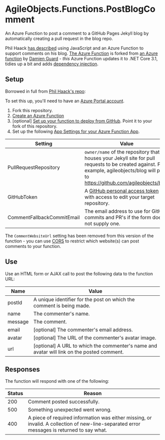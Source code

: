 ﻿# AgileObjects.Functions.PostBlogComment

An Azure Function to post a comment to a GitHub Pages Jekyll blog by automatically creating a pull 
request in the blog repo.

Phil Haack [has described](https://haacked.com/archive/2018/06/24/comments-for-jekyll-blogs) using
JavaScript and an Azure Function to support comments on his blog. 
[The Azure Function](https://github.com/Haacked/jekyll-blog-comments-azure) is forked from [an 
Azure function](https://github.com/Azure-Functions/jekyll-blog-comments) by [Damien 
Guard](https://damieng.com) - _this_ Azure Function updates it to .NET Core 3.1, tidies up a bit and 
adds [dependency injection](https://docs.microsoft.com/en-us/azure/azure-functions/functions-dotnet-dependency-injection).

## Setup

Borrowed in full from [Phil Haack's repo](https://github.com/Haacked/jekyll-blog-comments-azure):

To set this up, you'll need to have an [Azure Portal account](https://portal.azure.com).

1. Fork this repository.
2. [Create an Azure Function](https://docs.microsoft.com/en-us/azure/azure-functions/functions-create-first-azure-function)
3. [optional] [Set up your function to deploy from GitHub](https://docs.microsoft.com/en-us/azure/azure-functions/scripts/functions-cli-create-function-app-github-continuous). 
   Point it to your fork of this repository.
4. Set up the following [App Settings for your Azure Function App](https://docs.microsoft.com/en-us/azure/azure-functions/functions-how-to-use-azure-function-app-settings).

| Setting                    | Value |
|----------------------------|-------|
| PullRequestRepository      | `owner/name` of the repository that houses your Jekyll site for pull requests to be created against. For example, agileobjects/blog will post to https://github.com/agileobjects/blog |
| GitHubToken                | A [GitHub personal access token](https://help.github.com/articles/creating-a-personal-access-token-for-the-command-line) with access to edit your target repository. |
| CommentFallbackCommitEmail | The email address to use for GitHub commits and PR's if the form does not supply one. |

The `CommentWebsiteUrl` setting has been removed from this version of the function - you can use 
[CORS](https://docs.microsoft.com/en-us/azure/azure-functions/functions-how-to-use-azure-function-app-settings#cors)
to restrict which website(s) can post comments to your function.

## Use

Use an HTML form or AJAX call to post the following data to the function URL:

| Name    | Value |
|---------|-------|
| postId  | A unique identifier for the post on which the comment is being made. |
| name    | The commenter's name. |
| message | The comment. |
| email   | [optional] The commenter's email address. |
| avatar  | [optional] The URL of the commenter's avatar image. |
| url     | [optional] A URL to which the commenter's name and avatar will link on the posted comment. |

## Responses

The function will respond with one of the following:

| Status | Reason |
|--------|--------|
| 200    | Comment posted successfully. |
| 500    | Something unexpected went wrong. |
| 400    | A piece of required information was either missing, or invalid. A collection of new-line-separated error messages is returned to say what. |